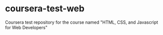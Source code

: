 # coursera-test-web
Coursera test repository for the course named "HTML, CSS, and Javascript for Web Developers"
